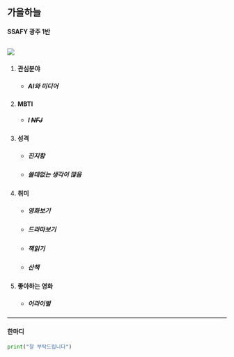## 가을하늘
#### SSAFY 광주 1반 
<img src="http://img.shields.io/badge/python-3776AB?style=flat-square&logo=python&logoColor=white"/></a>
----

1. #### 관심분야
    - ##### AI와 미디어

2. #### MBTI
    - ##### **I** ~~NFJ~~

3. #### 성격
    - ##### 진지함
    - ##### 쓸데없는 생각이 많음

4. #### 취미
    - ##### 영화보기
    - ##### 드라마보기
    - ##### 책읽기
    - ##### 산책

5. #### 좋아하는 영화
    - ##### 어라이벌

----

#### 한마디
```python
print("잘 부탁드립니다")
```



